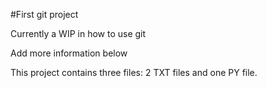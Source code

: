 #First git project

Currently a WIP in how to use git

Add more information below

This project contains three files: 2 TXT files and one PY file.
